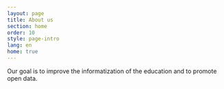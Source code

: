 ```yaml
---
layout: page
title: About us
section: home
order: 10
style: page-intro
lang: en
home: true
---
```


Our goal is to improve the informatization of the education and to promote open data.
